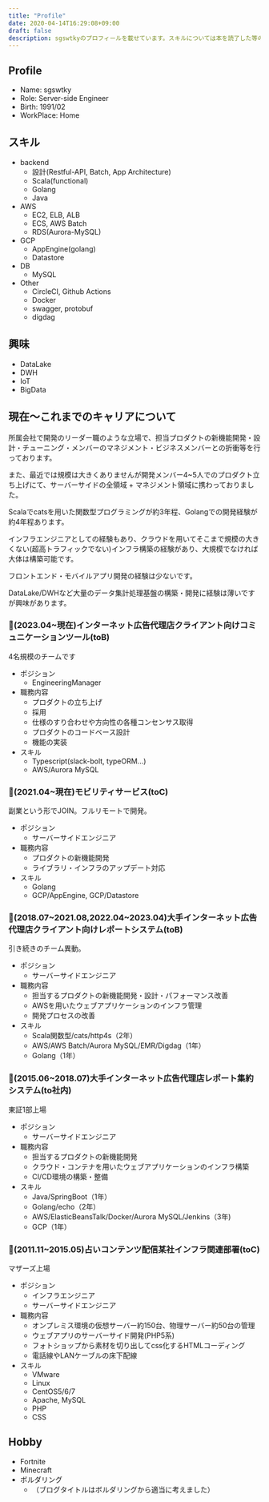 ```yaml
---
title: "Profile"
date: 2020-04-14T16:29:08+09:00
draft: false
description: sgswtkyのプロフィールを載せています。スキルについては本を読了した等のモノは載せておらず、ある程度実務経験があるスキルのみ載せております。
---
```


## Profile

- Name: sgswtky
- Role: Server-side Engineer
- Birth: 1991/02
- WorkPlace: Home

## スキル

- backend
  - 設計(Restful-API, Batch, App Architecture)
  - Scala(functional)
  - Golang
  - Java
- AWS
  - EC2, ELB, ALB
  - ECS, AWS Batch
  - RDS(Aurora-MySQL)
- GCP
  - AppEngine(golang)
  - Datastore
- DB
  - MySQL
- Other
  - CircleCI, Github Actions
  - Docker
  - swagger, protobuf
  - digdag

## 興味

- DataLake
- DWH
- IoT
- BigData

## 現在〜これまでのキャリアについて

所属会社で開発のリーダー職のような立場で、担当プロダクトの新機能開発・設計・チューニング・メンバーのマネジメント・ビジネスメンバーとの折衝等を行っております。

また、最近では規模は大きくありませんが開発メンバー4~5人でのプロダクト立ち上げにて、サーバーサイドの全領域 + マネジメント領域に携わっておりました。

Scalaでcatsを用いた関数型プログラミングが約3年程、Golangでの開発経験が約4年程あります。

インフラエンジニアとしての経験もあり、クラウドを用いてそこまで規模の大きくない(超高トラフィックでない)インフラ構築の経験があり、大規模でなければ大体は構築可能です。

フロントエンド・モバイルアプリ開発の経験は少ないです。

DataLake/DWHなど大量のデータ集計処理基盤の構築・開発に経験は薄いですが興味があります。

### 🏢(2023.04~現在)インターネット広告代理店クライアント向けコミュニケーションツール(toB)

4名規模のチームです

- ポジション
  - EngineeringManager
- 職務内容
  - プロダクトの立ち上げ
  - 採用
  - 仕様のすり合わせや方向性の各種コンセンサス取得
  - プロダクトのコードベース設計
  - 機能の実装
- スキル
  - Typescript(slack-bolt, typeORM...)
  - AWS/Aurora MySQL

### 🏢(2021.04~現在)モビリティサービス(toC)

副業という形でJOIN。フルリモートで開発。

- ポジション
  - サーバーサイドエンジニア
- 職務内容
  - プロダクトの新機能開発
  - ライブラリ・インフラのアップデート対応
- スキル
  - Golang
  - GCP/AppEngine, GCP/Datastore

### 🏢(2018.07~2021.08,2022.04~2023.04)大手インターネット広告代理店クライアント向けレポートシステム(toB)
引き続きのチーム異動。

- ポジション
  - サーバーサイドエンジニア
- 職務内容
  - 担当するプロダクトの新機能開発・設計・パフォーマンス改善
  - AWSを用いたウェブアプリケーションのインフラ管理
  - 開発プロセスの改善
- スキル
  - Scala関数型/cats/http4s（2年）
  - AWS/AWS Batch/Aurora MySQL/EMR/Digdag（1年）
  - Golang（1年）

### 🏢(2015.06~2018.07)大手インターネット広告代理店レポート集約システム(to社内)

東証1部上場

- ポジション
  - サーバーサイドエンジニア
- 職務内容
  - 担当するプロダクトの新機能開発
  - クラウド・コンテナを用いたウェブアプリケーションのインフラ構築
  - CI/CD環境の構築・整備
- スキル
  - Java/SpringBoot（1年）
  - Golang/echo（2年）
  - AWS/ElasticBeansTalk/Docker/Aurora MySQL/Jenkins（3年)
  - GCP（1年）

### 🏢(2011.11~2015.05)占いコンテンツ配信某社インフラ関連部署(toC)

マザーズ上場

- ポジション
  - インフラエンジニア
  - サーバーサイドエンジニア
- 職務内容
  - オンプレミス環境の仮想サーバー約150台、物理サーバー約50台の管理
  - ウェブアプリのサーバーサイド開発(PHP5系)
  - フォトショップから素材を切り出してcss化するHTMLコーディング
  - 電話線やLANケーブルの床下配線
- スキル
  - VMware
  - Linux
  - CentOS5/6/7
  - Apache, MySQL
  - PHP
  - CSS

## Hobby

- Fortnite
- Minecraft
- ボルダリング
    - （ブログタイトルはボルダリングから適当に考えました）

